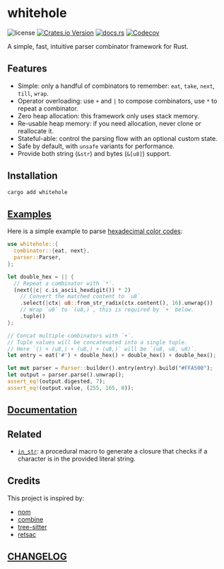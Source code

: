 # whitehole

![license](https://img.shields.io/github/license/DiscreteTom/whitehole?style=flat-square)
[![Crates.io Version](https://img.shields.io/crates/v/whitehole?style=flat-square)](https://crates.io/crates/whitehole)
[![docs.rs](https://img.shields.io/docsrs/whitehole?style=flat-square)](https://docs.rs/whitehole/)
[![Codecov](https://img.shields.io/codecov/c/github/DiscreteTom/whitehole?style=flat-square)](https://codecov.io/gh/DiscreteTom/whitehole)

A simple, fast, intuitive parser combinator framework for Rust.

## Features

- Simple: only a handful of combinators to remember: `eat`, `take`, `next`, `till`, `wrap`.
- Operator overloading: use `+` and `|` to compose combinators, use `*` to repeat a combinator.
- Zero heap allocation: this framework only uses stack memory.
- Re-usable heap memory: if you need allocation, never clone or reallocate it.
- Stateful-able: control the parsing flow with an optional custom state.
- Safe by default, with `unsafe` variants for performance.
- Provide both string (`&str`) and bytes (`&[u8]`) support.

## Installation

```bash
cargo add whitehole
```

## [Examples](./examples)

Here is a simple example to parse [hexadecimal color codes](./examples/hex_color.rs):

```rust
use whitehole::{
  combinator::{eat, next},
  parser::Parser,
};

let double_hex = || {
  // Repeat a combinator with `*`.
  (next(|c| c.is_ascii_hexdigit()) * 2)
    // Convert the matched content to `u8`.
    .select(|ctx| u8::from_str_radix(ctx.content(), 16).unwrap())
    // Wrap `u8` to `(u8,)`, this is required by `+` below.
    .tuple()
};

// Concat multiple combinators with `+`.
// Tuple values will be concatenated into a single tuple.
// Here `() + (u8,) + (u8,) + (u8,)` will be `(u8, u8, u8)`.
let entry = eat('#') + double_hex() + double_hex() + double_hex();

let mut parser = Parser::builder().entry(entry).build("#FFA500");
let output = parser.parse().unwrap();
assert_eq!(output.digested, 7);
assert_eq!(output.value, (255, 165, 0));
```

## [Documentation](https://docs.rs/whitehole/)

## Related

- [`in_str`](https://github.com/DiscreteTom/in_str/): a procedural macro to generate a closure that checks if a character is in the provided literal string.

## Credits

This project is inspired by:

- [nom](https://github.com/rust-bakery/nom)
- [combine](https://github.com/Marwes/combine)
- [tree-sitter](https://github.com/tree-sitter/tree-sitter)
- [retsac](https://github.com/DiscreteTom/retsac)

## [CHANGELOG](./CHANGELOG.md)
